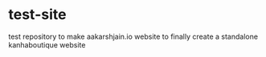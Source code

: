 # test-site
test repository to make aakarshjain.io website to finally create a standalone kanhaboutique website
